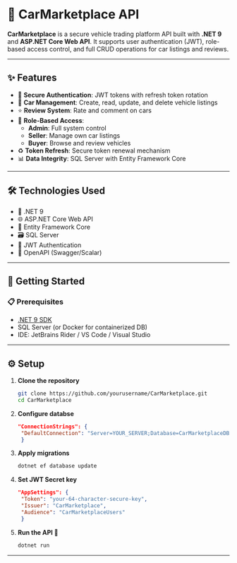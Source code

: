 # 🚗 CarMarketplace API  

**CarMarketplace** is a secure vehicle trading platform API built with **.NET 9** and **ASP.NET Core Web API**. It supports user authentication (JWT), role-based access control, and full CRUD operations for car listings and reviews.  

---

## ✨ Features  
- 🔐 **Secure Authentication**: JWT tokens with refresh token rotation  
- 🚗 **Car Management**: Create, read, update, and delete vehicle listings  
- ⭐ **Review System**: Rate and comment on cars  
- 👥 **Role-Based Access**:  
  - **Admin**: Full system control  
  - **Seller**: Manage own car listings  
  - **Buyer**: Browse and review vehicles  
- ♻️ **Token Refresh**: Secure token renewal mechanism  
- 📊 **Data Integrity**: SQL Server with Entity Framework Core  

---

## 🛠️ Technologies Used  
- 🎯 .NET 9  
- 🌐 ASP.NET Core Web API  
- 🔄 Entity Framework Core  
- 🗃️ SQL Server 
- 🔑 JWT Authentication  
- 📜 OpenAPI (Swagger/Scalar)  

---

## 🚀 Getting Started  

### 📋 Prerequisites  
- [.NET 9 SDK](https://dotnet.microsoft.com/download)  
- SQL Server (or Docker for containerized DB)  
- IDE: JetBrains Rider / VS Code / Visual Studio   

---

## ⚙️ Setup  

1. **Clone the repository**  
   ```bash  
   git clone https://github.com/yourusername/CarMarketplace.git  
   cd CarMarketplace
2. **Configure databse**
   ```json
   "ConnectionStrings": {  
    "DefaultConnection": "Server=YOUR_SERVER;Database=CarMarketplaceDB;Trusted_Connection=True;TrustServerCertificate=True"  
    }
3. **Apply migrations**
   ```bash
   dotnet ef database update  
4. **Set JWT Secret key**
   ```json
   "AppSettings": {  
    "Token": "your-64-character-secure-key",  
    "Issuer": "CarMarketplace",  
    "Audience": "CarMarketplaceUsers"  
    }  
5. **Run the API 🚀**
   ```bash
   dotnet run

---
